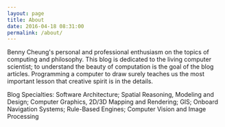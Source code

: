 ```yaml
---
layout: page
title: About
date: 2016-04-18 08:31:00
permalink: /about/
---
```


Benny Cheung's personal and professional enthusiasm on the topics of computing and philosophy.
This blog is dedicated to the living computer scientist;
to understand the beauty of computation is the goal of the blog articles.
Programming a computer to draw surely teaches us the most important lesson that creative spirit is in the details.

Blog Specialties: Software Architecture; Spatial Reasoning, Modeling and Design; Computer Graphics, 2D/3D Mapping and Rendering; GIS; Onboard Navigation Systems; Rule-Based Engines; Computer Vision and Image Processing
